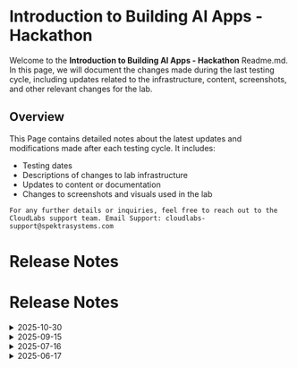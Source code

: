 # Introduction to Building AI Apps - Hackathon

Welcome to the **Introduction to Building AI Apps - Hackathon** Readme.md. In this page, we will document the changes made during the last testing cycle, including updates related to the infrastructure, content, screenshots, and other relevant changes for the lab.

## Overview

This Page contains detailed notes about the latest updates and modifications made after each testing cycle. It includes:

- Testing dates
- Descriptions of changes to lab infrastructure
- Updates to content or documentation
- Changes to screenshots and visuals used in the lab

`For any further details or inquiries, feel free to reach out to the CloudLabs support team. Email Support: cloudlabs-support@spektrasystems.com`

# Release Notes

# Release Notes

<details>
  <summary>2025-10-30</summary>

## Release Date: 2025-10-30

### Summary of Changes

- The lab has been successfully tested, and the lab content along with validations have been reviewed and updated.

### Testing Notes

- **Testing Date**: 2025-10-30

### Testing Scope 

- Performed end to end lab testing and all validations were successful, updated lab guide for better clarity.

</details>

<details>
  <summary>2025-09-15</summary>

## Release Date: 2025-09-15

### Summary of Changes

Content updates - Updated the OpenAI models and CSharp code in Challenge 3.    

### Infrastructure Changes

N/A

### Content Changes

Replaced the OpenAI models gpt-35-turbo and gpt-4o-mini with gpt-4.1-mini, since the earlier models have been deprecated.

### Screenshot Updates

- **Minor updates**: 

    - Instruction enhancement and a few screenshot updates. 
      
### Testing Notes

- **Testing Date**: 2025-09-12

### Testing Scope 

 Conducted end-to-end testing of the lab, updating the content and instructions accordingly. 

---
</details>

<details>
  <summary>2025-07-16</summary>

### Release Date: 2025-07-21

- **Testing Date**: 2025-07-16

## Infrastructure Changes

NA

## Content Changes
  
Instructions were updated to be more precise and clear. Updated the configuration files required for the Hackathon.

## Screenshot Updates

Screenshots were updated to enhance the overall user experience. 

## Validation

NA

## Testing Notes

- **Test Validation Summary**: Tested the labs and validated the lab guide steps.

---
</details>

<details>
  <summary>2025-06-17</summary>

### Release Date: 2025-06-17

- **Testing Date**: 2025-06-17

## Infrastructure Changes

NA

## Content Changes
  
Instructions were updated to be more precise and clear.

## Screenshot Updates

Screenshots were updated to enhance the overall user experience. 

## Validation

NA

## Testing Notes

- **Test Validation Summary**: Validated the lab guide steps.

---
</details>





